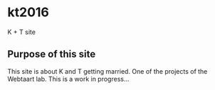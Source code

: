 # kt2016
K + T site

## Purpose of this site ##

This site is about K and T getting married.
One of the projects of the Webtaart lab.
This is a work in progress...
